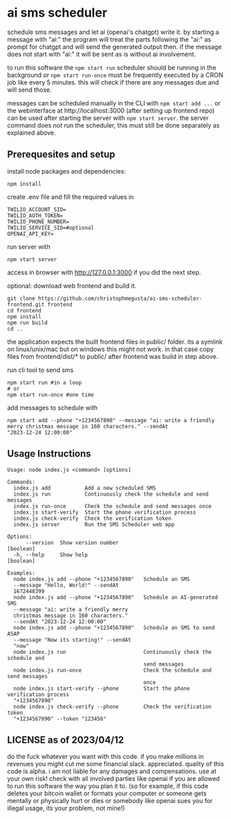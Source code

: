 # ai sms scheduler

schedule sms messages and let ai (openai's chatgpt) write it.
by starting a message with "ai:" the program will treat the parts following the "ai:" as prompt for chatgpt and will send the generated output then. if the message does not start with "ai:" it will be sent as is without ai involvement.

to run this software the `npm start run` scheduler should be running in the background or `npm start run-once` must be frequently executed by a CRON job like every 5 minutes. this will check if there are any messages due and will send those.

messages can be scheduled manually in the CLI with `npm start add ...` or the webinterface at http://localhost:3000 (after setting up 
frontend repo) can be used after 
starting the server with `npm start server`. the server command does *not* run the scheduler, this must still be done separately as explained above.


## Prerequesites and setup

install node packages and dependencies:
```
npm install
```

create .env file and fill the required values in
```
TWILIO_ACCOUNT_SID=
TWILIO_AUTH_TOKEN=
TWILIO_PHONE_NUMBER=
TWILIO_SERVICE_SID=#optional
OPENAI_API_KEY=
```


run server with
```
npm start server
```
access in browser with http://127.0.0.1:3000 if you did the next step.

optional: download web frontend and build it.
```
git clone https://github.com/christophmegusta/ai-sms-scheduler-frontend.git frontend
cd frontend
npm install
npm run build
cd ..
```
the application expects the built frontend files in public/ folder. its a symlink on linux/unix/mac but on windows this might not work. in that case copy files from frontend/dist/* to public/ after frontend was build in step above.


run cli tool to send sms
```
npm start run #in a loop
# or
npm start run-once #one time
```

add messages to schedule with
```
npm start add --phone "+1234567890" --message "ai: write a friendly merry christmas message in 160 characters." --sendAt 
"2023-12-24 12:00:00"
```


## Usage Instructions
```
Usage: node index.js <command> [options]

Commands:
  index.js add           Add a new scheduled SMS
  index.js run           Continuously check the schedule and send messages
  index.js run-once      Check the schedule and send messages once
  index.js start-verify  Start the phone verification process
  index.js check-verify  Check the verification token
  index.js server        Run the SMS Scheduler web app

Options:
      --version  Show version number                                   [boolean]
  -h, --help     Show help                                             [boolean]

Examples:
  node index.js add --phone "+1234567890"   Schedule an SMS
  --message "Hello, World!" --sendAt
  1672448399
  node index.js add --phone "+1234567890"   Schedule an AI-generated SMS
  --message "ai: write a friendly merry
  christmas message in 160 characters."
  --sendAt "2023-12-24 12:00:00"
  node index.js add --phone "+1234567890"   Schedule an SMS to send ASAP
  --message "Now its starting!" --sendAt
  "now"
  node index.js run                         Continuously check the schedule and
                                            send messages
  node index.js run-once                    Check the schedule and send messages
                                            once
  node index.js start-verify --phone        Start the phone verification process
  "+1234567890"
  node index.js check-verify --phone        Check the verification token
  "+1234567890" --token "123456"
```

## LICENSE as of 2023/04/12
do the fuck whatever you want with this code. if you make millions in revenues you might cut me some financial slack. appreciated.
quality of this code is alpha. i am not liable for any damages and compensations. use at your own risk!
check with all involved parties like openai if you are allowed to run this software the way you plan it to.
(so for example, if this code deletes your bitcoin wallet or formats your computer or someone gets mentally or physically hurt or dies or somebody like openai sues you for illegal usage, its your problem, not mine!)
